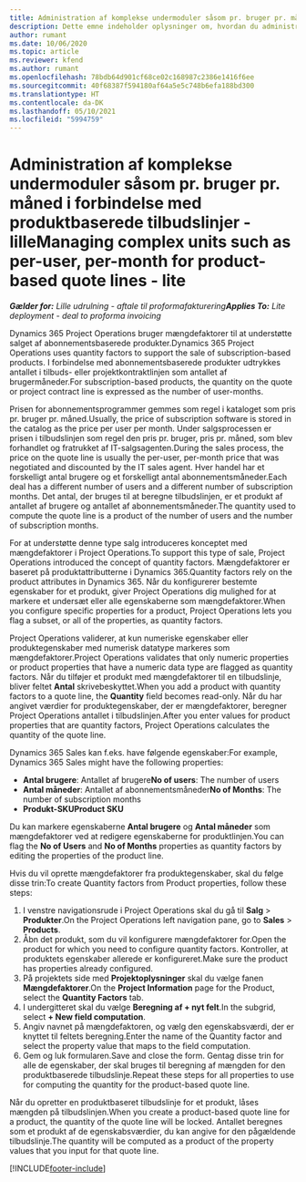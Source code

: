 ```yaml
---
title: Administration af komplekse undermoduler såsom pr. bruger pr. måned i forbindelse med produktbaserede tilbudslinjer - lille
description: Dette emne indeholder oplysninger om, hvordan du administrerer komplekse enheder for projektbaserede tilbudslinjer.
author: rumant
ms.date: 10/06/2020
ms.topic: article
ms.reviewer: kfend
ms.author: rumant
ms.openlocfilehash: 78bdb64d901cf68ce02c168987c2386e1416f6ee
ms.sourcegitcommit: 40f68387f594180af64a5e5c748b6efa188bd300
ms.translationtype: HT
ms.contentlocale: da-DK
ms.lasthandoff: 05/10/2021
ms.locfileid: "5994759"
---
```

# <a name="managing-complex-units-such-as-per-user-per-month-for-product-based-quote-lines---lite"></a><span data-ttu-id="b99ab-103">Administration af komplekse undermoduler såsom pr. bruger pr. måned i forbindelse med produktbaserede tilbudslinjer - lille</span><span class="sxs-lookup"><span data-stu-id="b99ab-103">Managing complex units such as per-user, per-month for product-based quote lines - lite</span></span>

<span data-ttu-id="b99ab-104">_**Gælder for:** Lille udrulning - aftale til proformafakturering_</span><span class="sxs-lookup"><span data-stu-id="b99ab-104">_**Applies To:** Lite deployment - deal to proforma invoicing_</span></span>

<span data-ttu-id="b99ab-105">Dynamics 365 Project Operations bruger mængdefaktorer til at understøtte salget af abonnementsbaserede produkter.</span><span class="sxs-lookup"><span data-stu-id="b99ab-105">Dynamics 365 Project Operations uses quantity factors to support the sale of subscription-based products.</span></span> <span data-ttu-id="b99ab-106">I forbindelse med abonnementsbaserede produkter udtrykkes antallet i tilbuds- eller projektkontraktlinjen som antallet af brugermåneder.</span><span class="sxs-lookup"><span data-stu-id="b99ab-106">For subscription-based products, the quantity on the quote or project contract line is expressed as the number of user-months.</span></span>

<span data-ttu-id="b99ab-107">Prisen for abonnementsprogrammer gemmes som regel i kataloget som pris pr. bruger pr. måned.</span><span class="sxs-lookup"><span data-stu-id="b99ab-107">Usually, the price of subscription software is stored in the catalog as the price per user per month.</span></span> <span data-ttu-id="b99ab-108">Under salgsprocessen er prisen i tilbudslinjen som regel den pris pr. bruger, pris pr. måned, som blev forhandlet og fratrukket af IT-salgsagenten.</span><span class="sxs-lookup"><span data-stu-id="b99ab-108">During the sales process, the price on the quote line is usually the per-user, per-month price that was negotiated and discounted by the IT sales agent.</span></span> <span data-ttu-id="b99ab-109">Hver handel har et forskelligt antal brugere og et forskelligt antal abonnementsmåneder.</span><span class="sxs-lookup"><span data-stu-id="b99ab-109">Each deal has a different number of users and a different number of subscription months.</span></span> <span data-ttu-id="b99ab-110">Det antal, der bruges til at beregne tilbudslinjen, er et produkt af antallet af brugere og antallet af abonnementsmåneder.</span><span class="sxs-lookup"><span data-stu-id="b99ab-110">The quantity used to compute the quote line is a product of the number of users and the number of subscription months.</span></span>

<span data-ttu-id="b99ab-111">For at understøtte denne type salg introduceres konceptet med mængdefaktorer i Project Operations.</span><span class="sxs-lookup"><span data-stu-id="b99ab-111">To support this type of sale, Project Operations introduced the concept of quantity factors.</span></span> <span data-ttu-id="b99ab-112">Mængdefaktorer er baseret på produktattributterne i Dynamics 365.</span><span class="sxs-lookup"><span data-stu-id="b99ab-112">Quantity factors rely on the product attributes in Dynamics 365.</span></span> <span data-ttu-id="b99ab-113">Når du konfigurerer bestemte egenskaber for et produkt, giver Project Operations dig mulighed for at markere et undersæt eller alle egenskaberne som mængdefaktorer.</span><span class="sxs-lookup"><span data-stu-id="b99ab-113">When you configure specific properties for a product, Project Operations lets you flag a subset, or all of the properties, as quantity factors.</span></span>

<span data-ttu-id="b99ab-114">Project Operations validerer, at kun numeriske egenskaber eller produktegenskaber med numerisk datatype markeres som mængdefaktorer.</span><span class="sxs-lookup"><span data-stu-id="b99ab-114">Project Operations validates that only numeric properties or product properties that have a numeric data type are flagged as quantity factors.</span></span> <span data-ttu-id="b99ab-115">Når du tilføjer et produkt med mængdefaktorer til en tilbudslinje, bliver feltet **Antal** skrivebeskyttet.</span><span class="sxs-lookup"><span data-stu-id="b99ab-115">When you add a product with quantity factors to a quote line, the **Quantity** field becomes read-only.</span></span> <span data-ttu-id="b99ab-116">Når du har angivet værdier for produktegenskaber, der er mængdefaktorer, beregner Project Operations antallet i tilbudslinjen.</span><span class="sxs-lookup"><span data-stu-id="b99ab-116">After you enter values for product properties that are quantity factors, Project Operations calculates the quantity of the quote line.</span></span>

<span data-ttu-id="b99ab-117">Dynamics 365 Sales kan f.eks. have følgende egenskaber:</span><span class="sxs-lookup"><span data-stu-id="b99ab-117">For example, Dynamics 365 Sales might have the following properties:</span></span>

- <span data-ttu-id="b99ab-118">**Antal brugere**: Antallet af brugere</span><span class="sxs-lookup"><span data-stu-id="b99ab-118">**No of users**: The number of users</span></span>
- <span data-ttu-id="b99ab-119">**Antal måneder**: Antallet af abonnementsmåneder</span><span class="sxs-lookup"><span data-stu-id="b99ab-119">**No of Months**: The number of subscription months</span></span>
- <span data-ttu-id="b99ab-120">**Produkt-SKU**</span><span class="sxs-lookup"><span data-stu-id="b99ab-120">**Product SKU**</span></span>

<span data-ttu-id="b99ab-121">Du kan markere egenskaberne **Antal brugere** og **Antal måneder** som mængdefaktorer ved at redigere egenskaberne for produktlinjen.</span><span class="sxs-lookup"><span data-stu-id="b99ab-121">You can flag the **No of Users** and **No of Months** properties as quantity factors by editing the properties of the product line.</span></span>

<span data-ttu-id="b99ab-122">Hvis du vil oprette mængdefaktorer fra produktegenskaber, skal du følge disse trin:</span><span class="sxs-lookup"><span data-stu-id="b99ab-122">To create Quantity factors from Product properties, follow these steps:</span></span>

1. <span data-ttu-id="b99ab-123">I venstre navigationsrude i Project Operations skal du gå til **Salg** > **Produkter**.</span><span class="sxs-lookup"><span data-stu-id="b99ab-123">On the Project Operations left navigation pane, go to **Sales** > **Products**.</span></span>
2. <span data-ttu-id="b99ab-124">Åbn det produkt, som du vil konfigurere mængdefaktorer for.</span><span class="sxs-lookup"><span data-stu-id="b99ab-124">Open the product for which you need to configure quantity factors.</span></span> <span data-ttu-id="b99ab-125">Kontroller, at produktets egenskaber allerede er konfigureret.</span><span class="sxs-lookup"><span data-stu-id="b99ab-125">Make sure the product has properties already configured.</span></span>
3. <span data-ttu-id="b99ab-126">På projektets side med **Projektoplysninger** skal du vælge fanen **Mængdefaktorer**.</span><span class="sxs-lookup"><span data-stu-id="b99ab-126">On the **Project Information** page for the Product, select the **Quantity Factors** tab.</span></span>
4. <span data-ttu-id="b99ab-127">I undergitteret skal du vælge **Beregning af + nyt felt**.</span><span class="sxs-lookup"><span data-stu-id="b99ab-127">In the subgrid, select **+ New field computation**.</span></span>
5. <span data-ttu-id="b99ab-128">Angiv navnet på mængdefaktoren, og vælg den egenskabsværdi, der er knyttet til feltets beregning.</span><span class="sxs-lookup"><span data-stu-id="b99ab-128">Enter the name of the Quantity factor and select the property value that maps to the field computation.</span></span>
6. <span data-ttu-id="b99ab-129">Gem og luk formularen.</span><span class="sxs-lookup"><span data-stu-id="b99ab-129">Save and close the form.</span></span> <span data-ttu-id="b99ab-130">Gentag disse trin for alle de egenskaber, der skal bruges til beregning af mængden for den produktbaserede tilbudslinje.</span><span class="sxs-lookup"><span data-stu-id="b99ab-130">Repeat these steps for all properties to use for computing the quantity for the product-based quote line.</span></span>

<span data-ttu-id="b99ab-131">Når du opretter en produktbaseret tilbudslinje for et produkt, låses mængden på tilbudslinjen.</span><span class="sxs-lookup"><span data-stu-id="b99ab-131">When you create a product-based quote line for a product, the quantity of the quote line will be locked.</span></span> <span data-ttu-id="b99ab-132">Antallet beregnes som et produkt af de egenskabsværdier, du kan angive for den pågældende tilbudslinje.</span><span class="sxs-lookup"><span data-stu-id="b99ab-132">The quantity will be computed as a product of the property values that you input for that quote line.</span></span>


[!INCLUDE[footer-include](../../includes/footer-banner.md)]